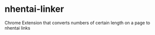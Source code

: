 # nhentai-linker
Chrome Extension that converts numbers of certain length on a page to nhentai links
